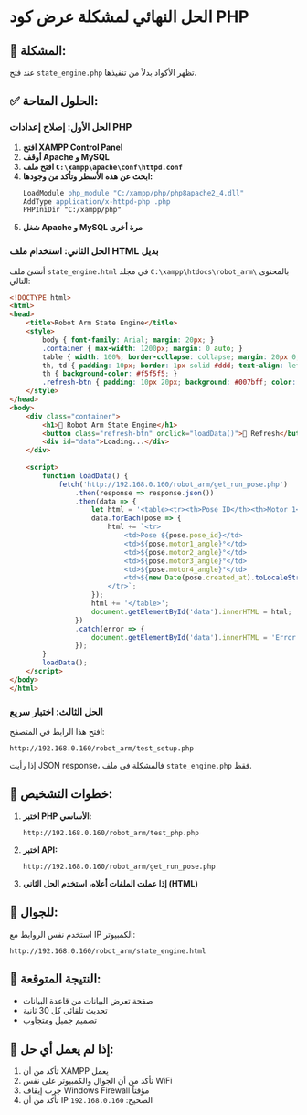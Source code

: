 # الحل النهائي لمشكلة عرض كود PHP

## 🎯 المشكلة:
عند فتح `state_engine.php` تظهر الأكواد بدلاً من تنفيذها.

## ✅ الحلول المتاحة:

### الحل الأول: إصلاح إعدادات PHP
1. **افتح XAMPP Control Panel**
2. **أوقف Apache و MySQL**
3. **افتح ملف `C:\xampp\apache\conf\httpd.conf`**
4. **ابحث عن هذه الأسطر وتأكد من وجودها:**
   ```apache
   LoadModule php_module "C:/xampp/php/php8apache2_4.dll"
   AddType application/x-httpd-php .php
   PHPIniDir "C:/xampp/php"
   ```
5. **شغل Apache و MySQL مرة أخرى**

### الحل الثاني: استخدام ملف HTML بديل
أنشئ ملف `state_engine.html` في مجلد `C:\xampp\htdocs\robot_arm\` بالمحتوى التالي:

```html
<!DOCTYPE html>
<html>
<head>
    <title>Robot Arm State Engine</title>
    <style>
        body { font-family: Arial; margin: 20px; }
        .container { max-width: 1200px; margin: 0 auto; }
        table { width: 100%; border-collapse: collapse; margin: 20px 0; }
        th, td { padding: 10px; border: 1px solid #ddd; text-align: left; }
        th { background-color: #f5f5f5; }
        .refresh-btn { padding: 10px 20px; background: #007bff; color: white; border: none; cursor: pointer; }
    </style>
</head>
<body>
    <div class="container">
        <h1>🤖 Robot Arm State Engine</h1>
        <button class="refresh-btn" onclick="loadData()">🔄 Refresh</button>
        <div id="data">Loading...</div>
    </div>
    
    <script>
        function loadData() {
            fetch('http://192.168.0.160/robot_arm/get_run_pose.php')
                .then(response => response.json())
                .then(data => {
                    let html = '<table><tr><th>Pose ID</th><th>Motor 1</th><th>Motor 2</th><th>Motor 3</th><th>Motor 4</th><th>Created</th></tr>';
                    data.forEach(pose => {
                        html += `<tr>
                            <td>Pose ${pose.pose_id}</td>
                            <td>${pose.motor1_angle}°</td>
                            <td>${pose.motor2_angle}°</td>
                            <td>${pose.motor3_angle}°</td>
                            <td>${pose.motor4_angle}°</td>
                            <td>${new Date(pose.created_at).toLocaleString()}</td>
                        </tr>`;
                    });
                    html += '</table>';
                    document.getElementById('data').innerHTML = html;
                })
                .catch(error => {
                    document.getElementById('data').innerHTML = 'Error: ' + error.message;
                });
        }
        loadData();
    </script>
</body>
</html>
```

### الحل الثالث: اختبار سريع
افتح هذا الرابط في المتصفح:
```
http://192.168.0.160/robot_arm/test_setup.php
```

إذا رأيت JSON response، فالمشكلة في ملف `state_engine.php` فقط.

## 🔧 خطوات التشخيص:

1. **اختبر PHP الأساسي:**
   ```
   http://192.168.0.160/robot_arm/test_php.php
   ```

2. **اختبر API:**
   ```
   http://192.168.0.160/robot_arm/get_run_pose.php
   ```

3. **إذا عملت الملفات أعلاه، استخدم الحل الثاني (HTML)**

## 📱 للجوال:
استخدم نفس الروابط مع IP الكمبيوتر:
```
http://192.168.0.160/robot_arm/state_engine.html
```

## 🎉 النتيجة المتوقعة:
- صفحة تعرض البيانات من قاعدة البيانات
- تحديث تلقائي كل 30 ثانية
- تصميم جميل ومتجاوب

## 🚨 إذا لم يعمل أي حل:
1. تأكد من أن XAMPP يعمل
2. تأكد من أن الجوال والكمبيوتر على نفس WiFi
3. جرب إيقاف Windows Firewall مؤقتاً
4. تأكد من أن IP الصحيح: `192.168.0.160` 